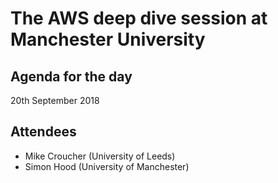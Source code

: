 # The AWS deep dive session at Manchester University

## Agenda for the day

20th September 2018

## Attendees 

* Mike Croucher (University of Leeds)
* Simon Hood (University of Manchester)

